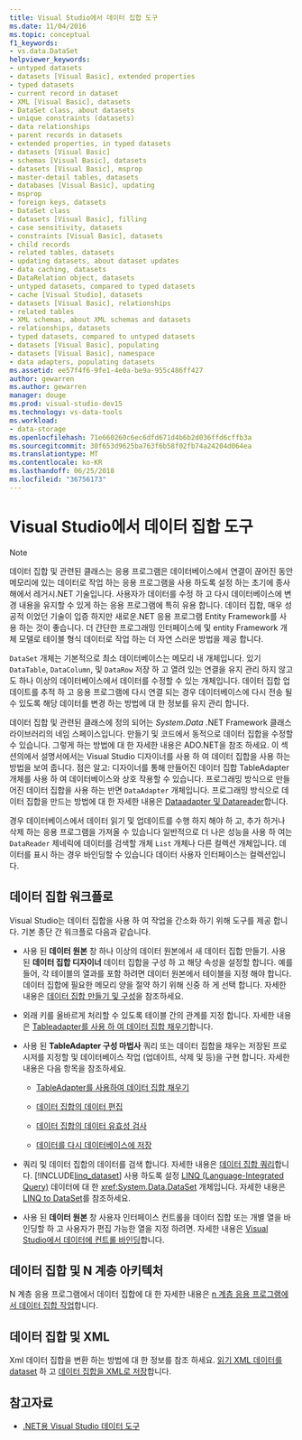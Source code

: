 ```yaml
---
title: Visual Studio에서 데이터 집합 도구
ms.date: 11/04/2016
ms.topic: conceptual
f1_keywords:
- vs.data.DataSet
helpviewer_keywords:
- untyped datasets
- datasets [Visual Basic], extended properties
- typed datasets
- current record in dataset
- XML [Visual Basic], datasets
- DataSet class, about datasets
- unique constraints (datasets)
- data relationships
- parent records in datasets
- extended properties, in typed datasets
- datasets [Visual Basic]
- schemas [Visual Basic], datasets
- datasets [Visual Basic], msprop
- master-detail tables, datasets
- databases [Visual Basic], updating
- msprop
- foreign keys, datasets
- DataSet class
- datasets [Visual Basic], filling
- case sensitivity, datasets
- constraints [Visual Basic], datasets
- child records
- related tables, datasets
- updating datasets, about dataset updates
- data caching, datasets
- DataRelation object, datasets
- untyped datasets, compared to typed datasets
- cache [Visual Studio], datasets
- datasets [Visual Basic], relationships
- related tables
- XML schemas, about XML schemas and datasets
- relationships, datasets
- typed datasets, compared to untyped datasets
- datasets [Visual Basic], populating
- datasets [Visual Basic], namespace
- data adapters, populating datasets
ms.assetid: ee57f4f6-9fe1-4e0a-be9a-955c486ff427
author: gewarren
ms.author: gewarren
manager: douge
ms.prod: visual-studio-dev15
ms.technology: vs-data-tools
ms.workload:
- data-storage
ms.openlocfilehash: 71e660260c6ec6dfd671d4b6b2d036ffd6cffb3a
ms.sourcegitcommit: 30f653d9625ba763f6b58f02fb74a24204d064ea
ms.translationtype: MT
ms.contentlocale: ko-KR
ms.lasthandoff: 06/25/2018
ms.locfileid: "36756173"
---
```

# <a name="dataset-tools-in-visual-studio"></a>Visual Studio에서 데이터 집합 도구
> [!NOTE]
>  데이터 집합 및 관련된 클래스는 응용 프로그램은 데이터베이스에서 연결이 끊어진 동안 메모리에 있는 데이터로 작업 하는 응용 프로그램을 사용 하도록 설정 하는 초기에 종사해에서 레거시.NET 기술입니다. 사용자가 데이터를 수정 하 고 다시 데이터베이스에 변경 내용을 유지할 수 있게 하는 응용 프로그램에 특히 유용 합니다. 데이터 집합, 매우 성공적 이었던 기술이 입증 하지만 새로운.NET 응용 프로그램 Entity Framework를 사용 하는 것이 좋습니다. 더 간단한 프로그래밍 인터페이스에 및 entity Framework 개체 모델로 테이블 형식 데이터로 작업 하는 더 자연 스러운 방법을 제공 합니다.

 `DataSet` 개체는 기본적으로 최소 데이터베이스는 메모리 내 개체입니다. 있기 `DataTable`, `DataColumn`, 및 `DataRow` 저장 하 고 열려 있는 연결을 유지 관리 하지 않고도 하나 이상의 데이터베이스에서 데이터를 수정할 수 있는 개체입니다. 데이터 집합 업데이트를 추적 하 고 응용 프로그램에 다시 연결 되는 경우 데이터베이스에 다시 전송 될 수 있도록 해당 데이터를 변경 하는 방법에 대 한 정보를 유지 관리 합니다.

 데이터 집합 및 관련된 클래스에 정의 되어는 *System.Data* .NET Framework 클래스 라이브러리의 네임 스페이스입니다. 만들기 및 코드에서 동적으로 데이터 집합을 수정할 수 있습니다. 그렇게 하는 방법에 대 한 자세한 내용은 ADO.NET을 참조 하세요. 이 섹션의에서 설명서에서는 Visual Studio 디자이너를 사용 하 여 데이터 집합을 사용 하는 방법을 보여 줍니다. 점은 알고: 디자이너를 통해 만들어진 데이터 집합 TableAdapter 개체를 사용 하 여 데이터베이스와 상호 작용할 수 있습니다. 프로그래밍 방식으로 만들어진 데이터 집합을 사용 하는 반면 `DataAdapter` 개체입니다. 프로그래밍 방식으로 데이터 집합을 만드는 방법에 대 한 자세한 내용은 [Dataadapter 및 Datareader](/dotnet/framework/data/adonet/dataadapters-and-datareaders)합니다.

 경우 데이터베이스에서 데이터 읽기 및 업데이트를 수행 하지 해야 하 고, 추가 하거나 삭제 하는 응용 프로그램을 가져올 수 있습니다 일반적으로 더 나은 성능을 사용 하 여는 `DataReader` 제네릭에 데이터를 검색할 개체 `List` 개체나 다른 컬렉션 개체입니다. 데이터를 표시 하는 경우 바인딩할 수 있습니다 데이터 사용자 인터페이스는 컬렉션입니다.

## <a name="dataset-workflow"></a>데이터 집합 워크플로
 Visual Studio는 데이터 집합을 사용 하 여 작업을 간소화 하기 위해 도구를 제공 합니다. 기본 종단 간 워크플로 다음과 같습니다.

-   사용 된 **데이터 원본** 창 하나 이상의 데이터 원본에서 새 데이터 집합 만들기. 사용 된 **데이터 집합 디자이너** 데이터 집합을 구성 하 고 해당 속성을 설정할 합니다. 예를 들어, 각 테이블의 열과를 포함 하려면 데이터 원본에서 테이블을 지정 해야 합니다. 데이터 집합에 필요한 메모리 양을 절약 하기 위해 신중 하 게 선택 합니다. 자세한 내용은 [데이터 집합 만들기 및 구성](../data-tools/create-and-configure-datasets-in-visual-studio.md)을 참조하세요.

-   외래 키를 올바르게 처리할 수 있도록 테이블 간의 관계를 지정 합니다. 자세한 내용은 [Tableadapter를 사용 하 여 데이터 집합 채우기](../data-tools/fill-datasets-by-using-tableadapters.md)합니다.

-   사용 된 **TableAdapter 구성 마법사** 쿼리 또는 데이터 집합을 채우는 저장된 프로시저를 지정할 및 데이터베이스 작업 (업데이트, 삭제 및 등)을 구현 합니다. 자세한 내용은 다음 항목을 참조하세요.

    -   [TableAdapter를 사용하여 데이터 집합 채우기](../data-tools/fill-datasets-by-using-tableadapters.md)

    -   [데이터 집합의 데이터 편집](../data-tools/edit-data-in-datasets.md)

    -   [데이터 집합의 데이터 유효성 검사](../data-tools/validate-data-in-datasets.md)

    -   [데이터를 다시 데이터베이스에 저장](../data-tools/save-data-back-to-the-database.md)

-   쿼리 및 데이터 집합의 데이터를 검색 합니다. 자세한 내용은 [데이터 집합 쿼리](../data-tools/query-datasets.md)합니다. [!INCLUDE[linq_dataset](../data-tools/includes/linq_dataset_md.md)] 사용 하도록 설정 [LINQ (Language-Integrated Query)](/dotnet/csharp/linq/) 데이터에 대 한 <xref:System.Data.DataSet> 개체입니다. 자세한 내용은 [LINQ to DataSet](/dotnet/framework/data/adonet/linq-to-dataset)를 참조하세요.

-   사용 된 **데이터 원본** 창 사용자 인터페이스 컨트롤을 데이터 집합 또는 개별 열을 바인딩할 하 고 사용자가 편집 가능한 열을 지정 하려면. 자세한 내용은 [Visual Studio에서 데이터에 컨트롤 바인딩](../data-tools/bind-controls-to-data-in-visual-studio.md)합니다.

## <a name="datasets-and-n-tier-architecture"></a>데이터 집합 및 N 계층 아키텍처
 N 계층 응용 프로그램에서 데이터 집합에 대 한 자세한 내용은 [n 계층 응용 프로그램에서 데이터 집합 작업](../data-tools/work-with-datasets-in-n-tier-applications.md)합니다.

## <a name="datasets-and-xml"></a>데이터 집합 및 XML
 Xml 데이터 집합을 변환 하는 방법에 대 한 정보를 참조 하세요. [읽기 XML 데이터를 dataset](../data-tools/read-xml-data-into-a-dataset.md) 하 고 [데이터 집합을 XML로 저장](../data-tools/save-a-dataset-as-xml.md)합니다.

## <a name="see-also"></a>참고자료

- [.NET용 Visual Studio 데이터 도구](../data-tools/visual-studio-data-tools-for-dotnet.md)